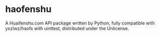 # haofenshu
A Huaifenshu.com API package written by Python, fully compatible with yxzlwz/haofs with uinttest, distributed under the Unlicense.

